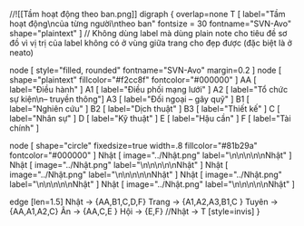 //![[Tầm hoạt động theo ban.png]]
digraph {
overlap=none
T [ label="Tầm hoạt động\ncủa từng người\ntheo ban" fontsize = 30 fontname="SVN-Avo" shape="plaintext" ]	// Không dùng label mà dùng plain note cho tiêu đề sơ đồ vì vị trị của label không có ở vùng giữa trang cho đẹp được (đặc biệt là ở neato) 

node [ style="filled, rounded" fontname="SVN-Avo" margin=0.2 ]
node [ shape="plaintext" fillcolor="#f2cc8f" fontcolor="#000000" ]
AA [ label="Điều hành" ]
A1 [ label="Điều phối mạng lưới" ]
A2 [ label="Tổ chức sự kiện\n– truyền thông"]
A3 [ label="Đối ngoại – gây quỹ" ]
B1 [ label="Nghiên cứu" ]
B2 [ label="Dịch thuật" ]
B3 [ label="Thiết kế" ]
C [ label="Nhân sự" ]
D [ label="Kỹ thuật" ]
E [ label="Hậu cần" ]
F [ label="Tài chính" ]

node [ shape="circle" fixedsize=true width=.8 fillcolor="#81b29a" fontcolor="#000000" ]
Nhật [ image="../Nhật.png" label="\n\n\n\n\nNhật" ]
Nhật [ image="../Nhật.png" label="\n\n\n\n\nNhật" ]
Nhật [ image="../Nhật.png" label="\n\n\n\n\nNhật" ]
Nhật [ image="../Nhật.png" label="\n\n\n\n\nNhật" ]
Nhật [ image="../Nhật.png" label="\n\n\n\n\nNhật" ]

edge [len=1.5]
Nhật -> {AA,B1,C,D,F}
Trang -> {A1,A2,A3,B1,C }
Tuyên -> {AA,A1,A2,C}
Ân -> {AA,C,E }
Hội -> {E,F}
//Nhật -> T [style=invis] 
}